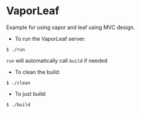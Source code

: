 # VaporLeaf
Example for using vapor and leaf using MVC design.

- To run the VaporLeaf server:

```
$ ./run
```
`run` will automatically call `build` if needed

- To clean the build:

```
$ ./clean
```

- To just build:

```
$ ./build
```
